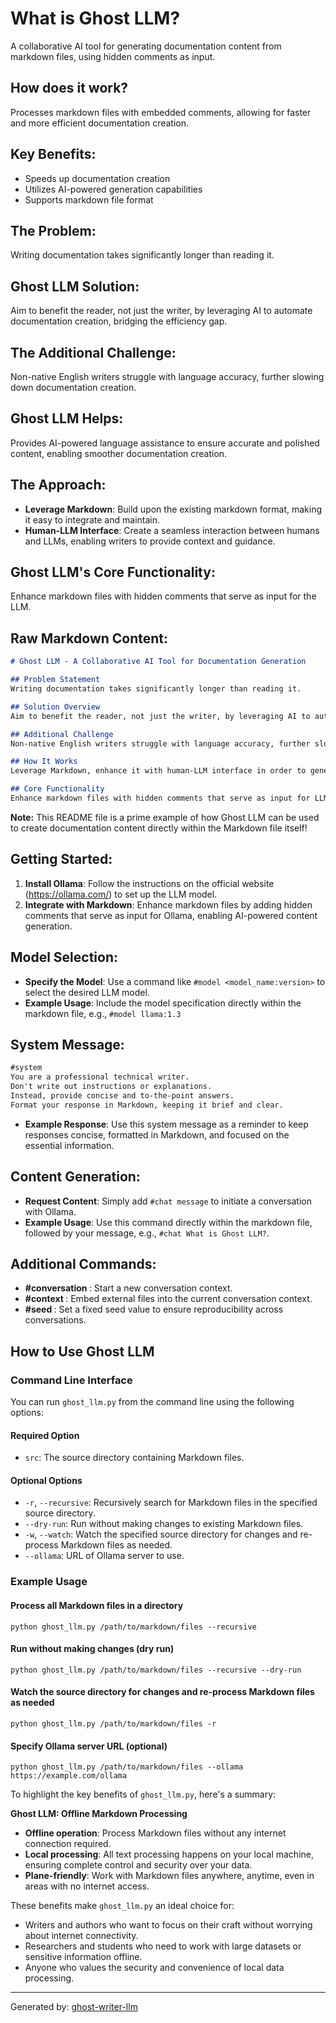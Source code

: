 <!-- #model llama3.1:latest -->
<!-- #system You are professional technical writer. Don't print what you do. Print output as markdown. Give as short answers as possible. -->
<!-- #chat Ghost LLM is ghost writer that process markdown files based on the hidden comments in oder to speed up documentation creation -->
**What is Ghost LLM?**
====================

A collaborative AI tool for generating documentation content from markdown files, using hidden comments as input.

**How does it work?**
--------------------

Processes markdown files with embedded comments, allowing for faster and more efficient documentation creation. 

**Key Benefits:**
---------------

*   Speeds up documentation creation
*   Utilizes AI-powered generation capabilities 
*   Supports markdown file format
<!-- /chat 898f44f1 -->
<!-- #chat Explain "Why". Writing documentation is much longer then reading it whereas this is reader who is more interested in the documentation. I developed Ghost LLM in order to fight this discrepency. Make this shorter -->
**The Problem:**
--------------

Writing documentation takes significantly longer than reading it.

**Ghost LLM Solution:**
-------------------

Aim to benefit the reader, not just the writer, by leveraging AI to automate documentation creation, bridging the efficiency gap.
<!-- /chat f2f30ce1 -->
<!-- #chat also writing correct english for non native english speekers further slow down them or even fully stopped -->
**The Additional Challenge:**
---------------------------

Non-native English writers struggle with language accuracy, further slowing down documentation creation.

**Ghost LLM Helps:**
------------------

Provides AI-powered language assistance to ensure accurate and polished content, enabling smoother documentation creation.
<!-- /chat e10e1392 -->
<!-- #chat Explain "How". Having this in mind, there is no easier way then just using markdown itself, enhance it with human to llm interaface in order to generate text. -->
**The Approach:**
--------------

*   **Leverage Markdown**: Build upon the existing markdown format, making it easy to integrate and maintain.
*   **Human-LLM Interface**: Create a seamless interaction between humans and LLMs, enabling writers to provide context and guidance.

**Ghost LLM's Core Functionality:**
---------------------------------

Enhance markdown files with hidden comments that serve as input for the LLM.
<!-- /chat c165af7f -->
<!-- #chat in fact this README file was create like that. In order to see it check raw content -->
**Raw Markdown Content:**
-------------------------

```markdown
# Ghost LLM - A Collaborative AI Tool for Documentation Generation

## Problem Statement
Writing documentation takes significantly longer than reading it.

## Solution Overview
Aim to benefit the reader, not just the writer, by leveraging AI to automate documentation creation, bridging the efficiency gap.

## Additional Challenge
Non-native English writers struggle with language accuracy, further slowing down documentation creation.

## How It Works
Leverage Markdown, enhance it with human-LLM interface in order to generate text. Build upon existing format, make easy to integrate and maintain.

## Core Functionality
Enhance markdown files with hidden comments that serve as input for LLM.
```

**Note:** This README file is a prime example of how Ghost LLM can be used to create documentation content directly within the Markdown file itself!
<!-- /chat 2ba32175 -->
<!-- #chat Regarding "what". First thing is to install Ollama based on https://ollama.com/ -->
**Getting Started:**
-------------------

1.  **Install Ollama**: Follow the instructions on the official website (https://ollama.com/) to set up the LLM model.
2.  **Integrate with Markdown**: Enhance markdown files by adding hidden comments that serve as input for Ollama, enabling AI-powered content generation.
<!-- /chat b4214e5f -->
<!-- #chat Next is to decide which model will be used. Model need to be provided just after command like #model <model_name:version> -->
**Model Selection:**
------------------

*   **Specify the Model**: Use a command like `#model <model_name:version>` to select the desired LLM model.
*   **Example Usage**: Include the model specification directly within the markdown file, e.g., `#model llama:1.3`
<!-- /chat 66f306db -->
<!-- #chat then set system message like: "#system You are professional technical writer. Don't print what you do. Print output as markdown. Give short text." -->
**System Message:**
------------------

```markdown
#system
You are a professional technical writer.
Don't write out instructions or explanations.
Instead, provide concise and to-the-point answers.
Format your response in Markdown, keeping it brief and clear.
```

*   **Example Response**: Use this system message as a reminder to keep responses concise, formatted in Markdown, and focused on the essential information.
<!-- /chat 5d0542b3 -->

<!-- #chat in order to ask for content generate use "#chat message". and that's it -->
**Content Generation:**
---------------------

*   **Request Content**: Simply add `#chat message` to initiate a conversation with Ollama.
*   **Example Usage**: Use this command directly within the markdown file, followed by your message, e.g., `#chat What is Ghost LLM?`.
<!-- /chat 0cce389d -->

<!-- #chat there is also #converstation <name>, to start new conversation context. #context <src> to embed files from project, #seed <number> to set fixed seed for all the conversations -->
**Additional Commands:**
----------------------

*   **#conversation <name>**: Start a new conversation context.
*   **#context <src>**: Embed external files into the current conversation context.
*   **#seed <number>**: Set a fixed seed value to ensure reproducibility across conversations.
<!-- /chat 7ee8cdaf -->

<!-- #conversation usuage -->
<!-- #context ./src/ghost_llm.py -->
<!-- #chat generate how to use ghost_llm.py -->
## How to Use Ghost LLM
### Command Line Interface

You can run `ghost_llm.py` from the command line using the following options:

#### Required Option
* `src`: The source directory containing Markdown files.

#### Optional Options
* `-r`, `--recursive`: Recursively search for Markdown files in the specified source directory.
* `--dry-run`: Run without making changes to existing Markdown files.
* `-w`, `--watch`: Watch the specified source directory for changes and re-process Markdown files as needed.
* `--ollama`: URL of Ollama server to use.

### Example Usage

#### Process all Markdown files in a directory
```
python ghost_llm.py /path/to/markdown/files --recursive
```

#### Run without making changes (dry run)
```
python ghost_llm.py /path/to/markdown/files --recursive --dry-run
```

#### Watch the source directory for changes and re-process Markdown files as needed
```
python ghost_llm.py /path/to/markdown/files -r
```

#### Specify Ollama server URL (optional)
```
python ghost_llm.py /path/to/markdown/files --ollama https://example.com/ollama
```
<!-- /chat 2e42564a -->
<!-- /conversation -->

<!-- #chat just to finish what is the best it does not upload your text anywhere, it works fully offline so you can work with that even in the plane. -->
To highlight the key benefits of `ghost_llm.py`, here's a summary:

**Ghost LLM: Offline Markdown Processing**

* **Offline operation**: Process Markdown files without any internet connection required.
* **Local processing**: All text processing happens on your local machine, ensuring complete control and security over your data.
* **Plane-friendly**: Work with Markdown files anywhere, anytime, even in areas with no internet access.

These benefits make `ghost_llm.py` an ideal choice for:

* Writers and authors who want to focus on their craft without worrying about internet connectivity.
* Researchers and students who need to work with large datasets or sensitive information offline.
* Anyone who values the security and convenience of local data processing.
<!-- /chat 5ca02750 -->
<!-- #generated by https://github.com/smigielski/ghost-writer-llm -->
---
Generated by: [ghost-writer-llm](https://github.com/smigielski/ghost-writer-llm)
<!-- /generated -->

